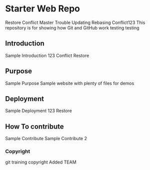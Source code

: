 # Starter Web Repo
Restore
Conflict Master Trouble
Updating Rebasing
Conflict123
This repository is for showing how Git and GitHub work
testing testing

## Introduction 
Sample Introduction 123
Conflict
Restore

## Purpose
Sample Purpose
Sample website with plenty of files for demos

## Deployment
Sample Deployment 123
Restore 

## How To contribute
Sample Contribute
Sample Contribute 2

### Copyright
git training copyright
Added TEAM